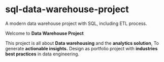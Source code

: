 # sql-data-warehouse-project
A modern data warehouse project with SQL, including ETL process.

Welcome to **Data Warehouse Project**

This project is all about **Data warehousing** and the **analytics solution**, To generate **actionable insights.** 
Design as portfolio project with **industries best practices** in data engineering.
